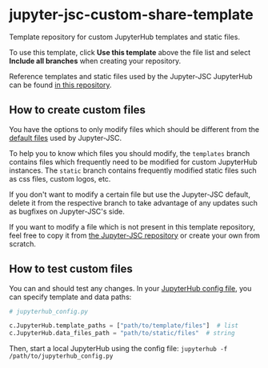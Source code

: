 # jupyter-jsc-custom-share-template
Template repository for custom JupyterHub templates and static files.

To use this template, click **Use this template** above the file list and select **Include all branches** when creating your repository.

Reference templates and static files used by the Jupyter-JSC JupyterHub can be found [in this repository](https://github.com/FZJ-JSC/jupyter-jsc-share).

## How to create custom files

You have the options to only modify files which should be different from the [default files](https://github.com/FZJ-JSC/jupyter-jsc-share/tree/main/jupyterhub) used by Jupyter-JSC. 

To help you to know which files you should modify, the `templates` branch contains files which frequently need to be modified for custom JupyterHub instances. The `static` branch contains frequently modified static files such as css files, custom logos, etc.

If you don't want to modify a certain file but use the Jupyter-JSC default, delete it from the respective branch to take advantage of any updates such as bugfixes on Jupyter-JSC's side.

If you want to modify a file which is not present in this template repository, feel free to copy it from [the Jupyter-JSC repository](https://github.com/FZJ-JSC/jupyter-jsc-share) or create your own from scratch.


## How to test custom files
You can and should test any changes. In your [JupyterHub config file](https://jupyterhub.readthedocs.io/en/stable/getting-started/config-basics.html), you can specify template and data paths:
```python
# jupyterhub_config.py

c.JupyterHub.template_paths = ["path/to/template/files"]  # list
c.JupyterHub.data_files_path = "path/to/static/files"  # string
```

Then, start a local JupyterHub using the config file: `jupyterhub -f /path/to/jupyterhub_config.py`